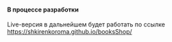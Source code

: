 #### В процессе разработки
Live-версия в дальнейшем будет работать по ссылке https://shkirenkoroma.github.io/booksShop/

